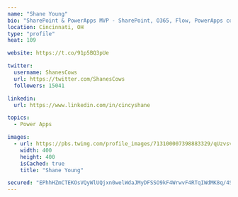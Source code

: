 ```yaml
---
name: "Shane Young"
bio: "SharePoint & PowerApps MVP - SharePoint, O365, Flow, PowerApps consulting? @PowerApps911 | Pure Snark? You found it."
location: Cincinnati, OH
type: "profile"
heat: 109

website: https://t.co/91p5BQ3pUe

twitter:
  username: ShanesCows
  url: https://twitter.com/ShanesCows
  followers: 15041

linkedin:
  url: https://www.linkedin.com/in/cincyshane

topics:
  - Power Apps

images:
  - url: https://pbs.twimg.com/profile_images/713100007398883329/qUzvsvQ3_400x400.jpg
    width: 400
    height: 400
    isCached: true
    title: "Shane Young"

secured: "EPhhHZmCTEKOsVQyWlUQjxn0welWdaJMyDFSSO9kF4WrwvF4RTqIWdMK8q/4S32LOfgrBDGg1bdRwQi3E5Iw2vf0Kd2NrfJwgB67oCB5Hl6m9r+wawizsT8cCe1fWawIAHft/LOLMFzzX9baaneXP2+aPOV1OS8hfII2d2j8VS3l9y1CJbKAOLhn6xmmnyJM4q7vmBfVnlJsM3quyxGFRoZ5YPyw06+oxBMWw7iaM8vAdxOsScfBrz9Q0Cbv+fEqoimy+DAvGEQZ4L8E28hnlXx2pCfOsl3H3KJkyhqQz56T1tnzAA3kwI8M1VQI7k5WCNCWl2m9lQ+B2KSxJ/XeEaeCNCBST33Oy3svrOugZ7ULKBCrveWiFGyYFcREMWGSROK8z27yxsKgjCWQTj2oE+2N4/97bdt2uXKYK/jeN40=;0TXV86q0wltaAXRmI1it5g=="
---
```


